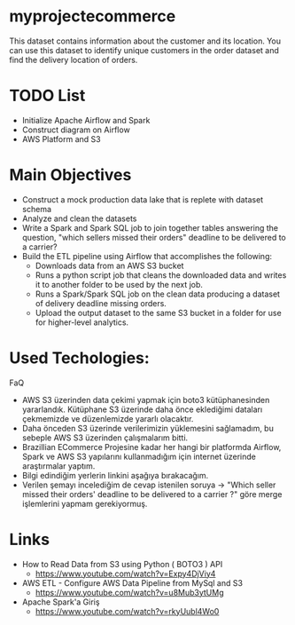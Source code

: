 # myprojectecommerce
This dataset contains information about the customer and its location. You can use this dataset to identify unique customers in the order dataset and find the delivery location of orders. 


# TODO List

* Initialize Apache Airflow and Spark
* Construct diagram on Airflow
* AWS Platform and S3

# Main Objectives

* Construct a mock production data lake that is replete with dataset schema
* Analyze and clean the datasets
* Write a Spark and Spark SQL job to join together tables answering the question, 
"which sellers missed their orders" deadline to be delivered to a carrier?
* Build the ETL pipeline using Airflow that accomplishes the following:
  * Downloads data from an AWS S3 bucket
  * Runs a python script job that cleans the downloaded data and writes it to another folder to be used by the next job.
  * Runs a Spark/Spark SQL job on the clean data producing a dataset of delivery deadline missing orders.
  * Upload the output dataset to the same S3 bucket in a folder for use for higher-level analytics.

# Used Techologies:
 FaQ
* AWS S3 üzerinden data çekimi yapmak için boto3 kütüphanesinden yararlandık. Kütüphane S3 üzerinde daha önce eklediğimi dataları çekmemizde ve düzenlemizde yararlı olacaktır. 
* Daha önceden S3 üzerinde verilerimizin yüklemesini sağlamadım, bu sebeple AWS S3 üzerinden çalışmalarım bitti.
* Brazillian ECommerce Projesine kadar her hangi bir platformda Airflow, Spark ve AWS S3 yapılarını kullanmadığım için internet üzerinde araştırmalar yaptım. 
* Bilgi edindiğim yerlerin linkini aşağıya bırakacağım.
* Verilen şemayı incelediğim de cevap istenilen soruya -> "Which seller missed their orders' deadline to be delivered to a carrier ?" göre merge işlemlerini yapmam gerekiyormuş.

# Links
* How to Read Data from S3 using Python ( BOTO3 ) API
  * https://www.youtube.com/watch?v=Expy4DjViy4
* AWS ETL - Configure AWS Data Pipeline from MySql and S3
  * https://www.youtube.com/watch?v=u8Mub3ytUMg
* Apache Spark'a Giriş
  * https://www.youtube.com/watch?v=rkyUubl4Wo0

